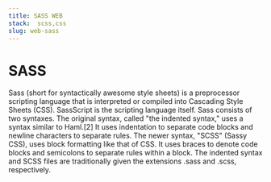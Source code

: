 ```yaml
---
title: SASS WEB
stack:  scss,css
slug: web-sass
---
```


# SASS
Sass (short for syntactically awesome style sheets) is a preprocessor scripting language that is interpreted or compiled into Cascading Style Sheets (CSS). SassScript is the scripting language itself.
Sass consists of two syntaxes. The original syntax, called "the indented syntax," uses a syntax similar to Haml.[2] It uses indentation to separate code blocks and newline characters to separate rules. The newer syntax, "SCSS" (Sassy CSS), uses block formatting like that of CSS. It uses braces to denote code blocks and semicolons to separate rules within a block. The indented syntax and SCSS files are traditionally given the extensions .sass and .scss, respectively.
